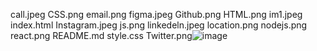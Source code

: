 call.jpeg
CSS.png
email.png
figma.jpeg
Github.png
HTML.png
im1.jpeg
index.html
Instagram.jpeg
js.png
linkedeln.jpeg
location.png
nodejs.png
react.png
README.md
style.css
Twitter.png![image](https://user-images.githubusercontent.com/72232682/115127769-6d92f800-9fd9-11eb-98d8-795e4505c5ce.png)
